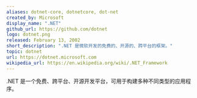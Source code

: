 ```yaml
---
aliases: dotnet-core, dotnetcore, dot-net
created_by: Microsoft
display_name: ".NET"
github_url: https://github.com/dotnet
logo: dotnet.png
released: February 13, 2002
short_description: ".NET 是微软开发的免费的、开源的、跨平台的框架。"
topic: dotnet
url: https://dotnet.microsoft.com
wikipedia_url: https://en.wikipedia.org/wiki/.NET_Framework
---
```

.NET 是一个免费、跨平台、开源开发平台，可用于构建多种不同类型的应用程序。